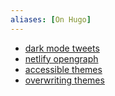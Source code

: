 ```yaml
---
aliases: [On Hugo]
---
```

- [dark mode tweets](writing/hugo/dark%20mode%20tweets.md)
- [netlify opengraph](writing/hugo/netlify%20opengraph.md)
- [accessible themes](writing/hugo/accessible%20themes.md)
- [overwriting themes](writing/hugo/overwriting%20themes.md)
